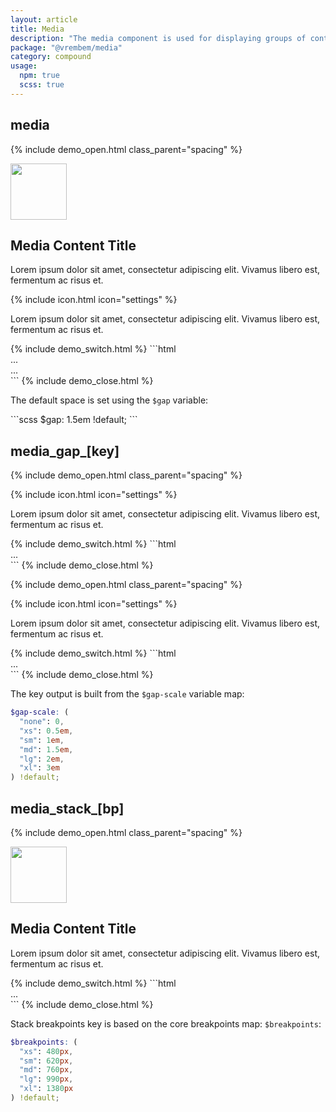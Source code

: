 ```yaml
---
layout: article
title: Media
description: "The media component is used for displaying groups of content with a corresponding media asset, such as an image, avatar or icon."
package: "@vrembem/media"
category: compound
usage:
  npm: true
  scss: true
---
```


## media

{% include demo_open.html class_parent="spacing" %}
<div class="media">
  <div class="media__obj">
    <img class="radius" src="https://picsum.photos/90/90/?11" width="90" height="90" />
  </div>
  <div class="media__body">
    <h2 class="h5">Media Content Title</h2>
    <p>Lorem ipsum dolor sit amet, consectetur adipiscing elit. Vivamus libero est, fermentum ac risus et.</p>
  </div>
</div>
<div class="media">
  <div class="media__obj">
    {% include icon.html icon="settings" %}
  </div>
  <div class="media__body">
    <p>Lorem ipsum dolor sit amet, consectetur adipiscing elit. Vivamus libero est, fermentum ac risus et.</p>
  </div>
</div>
{% include demo_switch.html %}
```html
<div class="media">
  <div class="media__obj">
    ...
  </div>
  <div class="media__body">
    ...
  </div>
</div>
```
{% include demo_close.html %}

The default space is set using the `$gap` variable:

<div class="demo">
<div class="demo__code" markdown="1">
```scss
$gap: 1.5em !default;
```
</div>
</div>

## media_gap_[key]

{% include demo_open.html class_parent="spacing" %}
<div class="media media_gap_xs">
  <div class="media__obj">
    {% include icon.html icon="settings" %}
  </div>
  <div class="media__body">
    <p>Lorem ipsum dolor sit amet, consectetur adipiscing elit. Vivamus libero est, fermentum ac risus et.</p>
  </div>
</div>
{% include demo_switch.html %}
```html
<div class="media media_gap_xs">
  ...
</div>
```
{% include demo_close.html %}

{% include demo_open.html class_parent="spacing" %}
<div class="media media_gap_xl">
  <div class="media__obj">
    {% include icon.html icon="settings" %}
  </div>
  <div class="media__body">
    <p>Lorem ipsum dolor sit amet, consectetur adipiscing elit. Vivamus libero est, fermentum ac risus et.</p>
  </div>
</div>
{% include demo_switch.html %}
```html
<div class="media media_gap_xl">
  ...
</div>
```
{% include demo_close.html %}

The key output is built from the `$gap-scale` variable map:

```scss
$gap-scale: (
  "none": 0,
  "xs": 0.5em,
  "sm": 1em,
  "md": 1.5em,
  "lg": 2em,
  "xl": 3em
) !default;
```

## media_stack_[bp]

{% include demo_open.html class_parent="spacing" %}
<div class="media media_stack_lg">
  <img class="media__obj radius" src="https://picsum.photos/90/90/?15" width="90" height="90" />
  <div class="media__body">
    <h2 class="h5">Media Content Title</h2>
    <p>Lorem ipsum dolor sit amet, consectetur adipiscing elit. Vivamus libero est, fermentum ac risus et.</p>
  </div>
</div>
{% include demo_switch.html %}
```html
<div class="media media_stack_lg">
  ...
</div>
```
{% include demo_close.html %}

Stack breakpoints key is based on the core breakpoints map: `$breakpoints`:

```scss
$breakpoints: (
  "xs": 480px,
  "sm": 620px,
  "md": 760px,
  "lg": 990px,
  "xl": 1380px
) !default;
```
